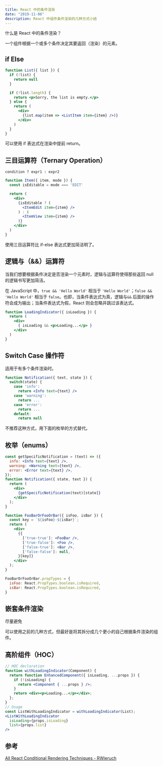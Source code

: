 ```yaml
---
title: React 中的条件渲染
date: "2019-11-06"
description: React 中组件条件渲染的几种方式小结
---
```


什么是 React 中的条件渲染？

一个组件根据一个或多个条件决定其要返回（渲染）的元素。

## if Else
```jsx
function List({ list }) {
  if (!list) {
    return null
  }

  if (!list.length) {
    return <p>Sorry, the list is empty.</p>
  } else {
    return (
      <div>
        {list.map(item => <ListItem item={item} />)}
      </div>
    )
  }
}
```
可以使用 if 表达式在渲染中提前 return。

## 三目运算符（Ternary Operation）

`condition ? expr1 : expr2`
```jsx
function Item({ item, mode }) {
  const isEditable = mode === 'EDIT'

  return (
    <div>
      {isEditable ? (
        <ItemEdit item={item} />
      ) : (
        <ItemView item={item} />
      )}
    </div>
  )
}
```
使用三目运算符比 if-else 表达式更加简洁明了。

## 逻辑与（&&）运算符

当我们想要根据条件决定是否渲染一个元素时，逻辑与运算符使得那些返回 null 的逻辑书写更加简洁。

在 JavaScript 中，`true && 'Hello World'` 相当于 `'Hello World'`；`false && 'Hello World'` 相当于 `false`。也即，当条件表达式为真，逻辑与`&&` 后面的操作符会成为输出；当条件表达式为假，React 则会忽略并跳过该表达式。
```jsx
function LoadingIndicator({ isLoading }) {
  return (
    <div>
      { isLoading && <p>Loading...</p> }
    </div>
  )
}
```
## Switch Case 操作符

适用于有多个条件渲染时。
```jsx
function Notification({ text, state }) {
  switch(state) {
    case 'info':
      return <Info text={text} />
    case 'warning':
      return ...
    case 'error':
      return ...
    default:
      return null
```
不推荐这种方式，用下面的枚举的方式替代。

## 枚举（enums）
```jsx
const getSpecificNotification = (text) => ({
  info: <Info text={text} />,
  warning: <Warning text={text} />,
  error: <Error text={text} />,
});
function Notification({ state, text }) {
  return (
    <div>
      {getSpecificNotification(text)[state]}
    </div>
  );
}

function FooBarOrFooOrBar({ isFoo, isBar }) {
  const key = `${isFoo}-${isBar}`;
  return (
    <div>
      {{
        ['true-true']: <FooBar />,
        ['true-false']: <Foo />,
        ['false-true']: <Bar />,
        ['false-false']: null,
      }[key]}
    </div>
  );
}

FooBarOrFooOrBar.propTypes = {
  isFoo: React.PropTypes.boolean.isRequired,
  isBar: React.PropTypes.boolean.isRequired,
}
```
## 嵌套条件渲染

尽量避免

可以使用之前的几种方式，但最好是将其拆分成几个更小的自己根据条件渲染的组件。

## 高阶组件（HOC）
```jsx
// HOC declaration
function withLoadingIndicator(Component) {
  return function EnhancedComponent({ isLoading, ...props }) {
    if (!isLoading) {
      return <Component { ...props } />;
    }
    return <div><p>Loading...</p></div>;
  };
}
// Usage
const ListWithLoadingIndicator = withLoadingIndicator(List);
<ListWithLoadingIndicator
  isLoading={props.isLoading}
  list={props.list}
/>
```
## 参考

[All React Conditional Rendering Techniques - RWieruch](https://www.robinwieruch.de/conditional-rendering-react?utm_campaign=Robin%20Wieruch%20-%20A%20Developer%27s%20Newsletter&utm_medium=email&utm_source=Revue%20newsletter)
